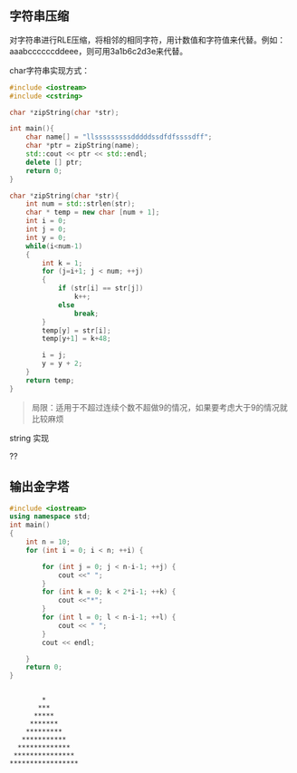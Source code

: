 ## 字符串压缩

对字符串进行RLE压缩，将相邻的相同字符，用计数值和字符值来代替。例如：aaabccccccddeee，则可用3a1b6c2d3e来代替。

char字符串实现方式：

```c++
#include <iostream>
#include <cstring> 

char *zipString(char *str);

int main(){
	char name[] = "llsssssssssdddddssdfdfssssdff";
	char *ptr = zipString(name);
	std::cout << ptr << std::endl;
	delete [] ptr;
	return 0;
}

char *zipString(char *str){
	int num = std::strlen(str);
	char * temp = new char [num + 1];
	int i = 0;
	int j = 0;
	int y = 0;
	while(i<num-1)
	{
		int k = 1;
		for (j=i+1; j < num; ++j)
		{	
			if (str[i] == str[j])	
				k++;
			else
				break;
		}
		temp[y] = str[i];
		temp[y+1] = k+48;

		i = j;
		y = y + 2;
	}
	return temp;
}
```

> 局限：适用于不超过连续个数不超做9的情况，如果要考虑大于9的情况就比较麻烦

string 实现

??

## 输出金字塔

```cpp
#include <iostream>
using namespace std;
int main()
{
    int n = 10;
    for (int i = 0; i < n; ++i) {

        for (int j = 0; j < n-i-1; ++j) {
            cout <<" ";
        }
        for (int k = 0; k < 2*i-1; ++k) {
            cout <<"*";
        }
        for (int l = 0; l < n-i-1; ++l) {
            cout << " ";
        }
        cout << endl;

    }
    return 0;
}
```

```
                  
        *        
       ***       
      *****      
     *******     
    *********    
   ***********   
  *************  
 *************** 
*****************
```





